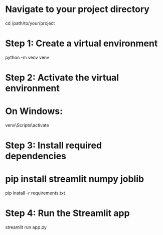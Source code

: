# Navigate to your project directory
cd /path/to/your/project

# Step 1: Create a virtual environment
python -m venv venv

# Step 2: Activate the virtual environment
# On Windows:
venv\Scripts\activate

# Step 3: Install required dependencies
# pip install streamlit numpy joblib
pip install -r requirements.txt

# Step 4: Run the Streamlit app
streamlit run app.py
